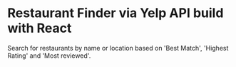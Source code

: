 # Restaurant Finder via Yelp API build with React

Search for restaurants by name or location based on 'Best Match', 'Highest Rating' and 'Most reviewed'.
